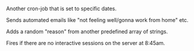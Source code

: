 Another cron-job that is set to specific dates. 


Sends automated emails like "not feeling well/gonna work from home" etc. 


Adds a random "reason" from another predefined array of strings.


Fires if there are no interactive sessions on the server at 8:45am.
